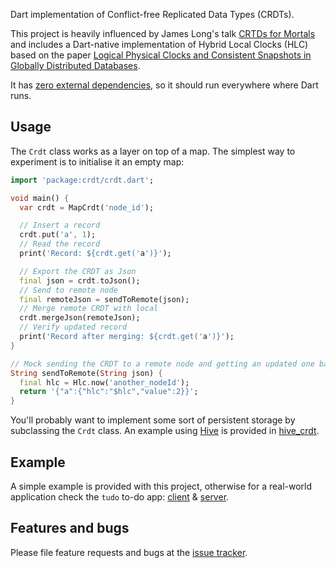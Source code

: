 Dart implementation of Conflict-free Replicated Data Types (CRDTs).

This project is heavily influenced by James Long's talk [CRTDs for Mortals](https://www.dotconferences.com/2019/12/james-long-crdts-for-mortals) and includes a Dart-native implementation of Hybrid Local Clocks (HLC) based on the paper [Logical Physical Clocks and Consistent Snapshots in Globally Distributed Databases](https://cse.buffalo.edu/tech-reports/2014-04.pdf).

It has [zero external dependencies](https://github.com/cachapa/crdt/blob/master/pubspec.yaml), so it should run everywhere where Dart runs.

## Usage

The `Crdt` class works as a layer on top of a map. The simplest way to experiment is to initialise it an empty map:

```dart
import 'package:crdt/crdt.dart';

void main() {
  var crdt = MapCrdt('node_id');

  // Insert a record
  crdt.put('a', 1);
  // Read the record
  print('Record: ${crdt.get('a')}');

  // Export the CRDT as Json
  final json = crdt.toJson();
  // Send to remote node
  final remoteJson = sendToRemote(json);
  // Merge remote CRDT with local
  crdt.mergeJson(remoteJson);
  // Verify updated record
  print('Record after merging: ${crdt.get('a')}');
}

// Mock sending the CRDT to a remote node and getting an updated one back
String sendToRemote(String json) {
  final hlc = Hlc.now('another_nodeId');
  return '{"a":{"hlc":"$hlc","value":2}}';
}
```

You'll probably want to implement some sort of persistent storage by subclassing the `Crdt` class. An example using [Hive](https://pub.dev/packages/hive) is provided in [hive_crdt](https://github.com/cachapa/hive_crdt).

## Example

A simple example is provided with this project, otherwise for a real-world application check the `tudo` to-do app: [client](https://github.com/cachapa/tudo_client) & [server](https://github.com/cachapa/tudo_server).

## Features and bugs

Please file feature requests and bugs at the [issue tracker](https://github.com/cachapa/crdt/issues).
